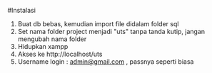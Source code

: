 #Instalasi
1. Buat db bebas, kemudian import file didalam folder sql
2. Set nama folder project menjadi "uts" tanpa tanda kutip, jangan mengubah nama folder
3. Hidupkan xampp
4. Akses ke http://localhost/uts
5. Username login : admin@gmail.com , passnya seperti biasa